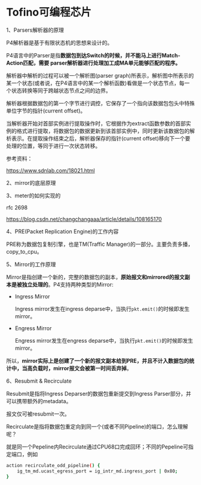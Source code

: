 # Tofino可编程芯片

1、Parsers解析器的原理

P4解析器是基于有限状态机的思想来设计的。

P4语言中的Parser是指**数据包到达Switch的时候，并不能马上进行Match-Action匹配，需要 parser解析器进行处理加工成MA单元能够匹配的程序。**

解析器中解析的过程可以被一个解析图(parser graph)所表示，解析图中所表示的某一个状态(或者说，在P4语言中的某一个解析函数)看做是一个状态节点，每一个状态转换等同于跨越状态节点之间的边界。

解析器根据数据包的第一个字节进行调控，它保存了一个指向该数据包包头中特殊单位字节的指针(current offset)。

当解析器开始对首部实例进行提取操作时，它根据作为extract函数参数的首部实例的格式进行提取，将数据包的数据更新到该首部实例中，同时更新该数据包的解析表示。在提取操作结束之后，解析器保存的指针(current offset)移向下一个要处理的位置，等同于进行一次状态转移。

参考资料：

https://www.sdnlab.com/18021.html

2、mirror的底层原理



3、meter的如何实现的

rfc 2698

https://blog.csdn.net/changchangaaa/article/details/108165170



4、PRE(Packet Replication Engine)的工作内容

PRE称为数据包复制引擎，也是TM(Traffic Manager)的一部分。主要负责多播，copy_to_cpu。



5、Mirror的工作原理

Mirror是指创建一个新的，完整的数据包的副本，**原始报文和mirrored的报文副本是被独立处理的**。P4支持两种类型的Mirror:

- Ingress Mirror

  Ingress mirror发生在ingress deparse中，当执行`pkt.emit()`的时候即发生mirror。

- Engress Mirror

  Engress mirror发生在engress deparse中，当执行`pkt.emit()`的时候即发生mirror。

所以，**mirror实际上是创建了一个新的报文副本给到PRE，并且不计入数据包的统计中，当高负载时，mirror报文会被第一时间丢弃掉**。



6、Resubmit & Recirculate

Resubmit是指将Ingress Deparser的数据包重新提交到Ingress Parser部分，并可以携带额外的metadata。

报文仅可被resubmit一次。

Recirculate是指将数据包重定向到同一个(或者不同Pipeline)的端口，怎么理解呢？

就是同一个Pepeline内Recirculate通过CPU68口完成回环；不同的Pepeline可指定端口，例如

```bash
action recirculate_odd_pipeline() {
	ig_tm_md.ucast_egress_port = ig_intr_md.ingress_port | 0x80;
}
```



